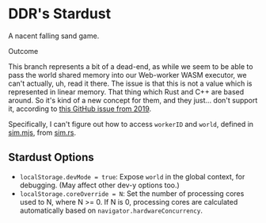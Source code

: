 # DDR's __Stardust__

A nacent falling sand game.

Outcome

This branch represents a bit of a dead-end, as while we seem to be able to pass the world shared memory into our Web-worker WASM executor, we can't actually, uh, read it there. The issue is that this is not a value which is represented in linear memory. That thing which Rust and C++ are based around. So it's kind of a new concept for them, and they just... don't support it, according to [this GitHub issue from 2019](https://github.com/rust-lang/rust/issues/60825#issuecomment-566273568).

Specifically, I can't figure out how to access `workerID` and `world`, defined in [sim.mjs](worker/sim.mjs), from [sim.rs](worker/sim.rs).

## Stardust Options

- `localStorage.devMode = true`: Expose `world` in the global context, for debugging. (May affect other dev-y options too.)
- `localStorage.coreOverride = N`: Set the number of processing cores used to N, where N >= 0. If N is 0, processing cores are calculated automatically based on `navigator.hardwareConcurrency`.